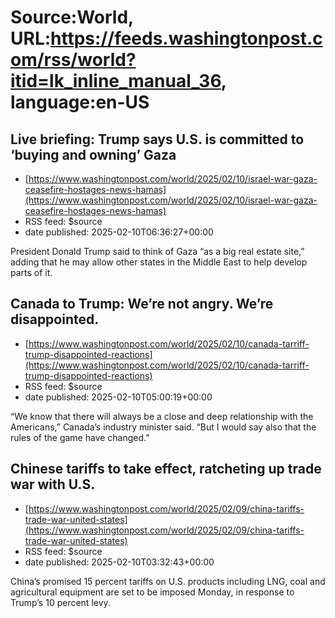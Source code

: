 # Source:World, URL:https://feeds.washingtonpost.com/rss/world?itid=lk_inline_manual_36, language:en-US

## Live briefing: Trump says U.S. is committed to ‘buying and owning’ Gaza
 - [https://www.washingtonpost.com/world/2025/02/10/israel-war-gaza-ceasefire-hostages-news-hamas](https://www.washingtonpost.com/world/2025/02/10/israel-war-gaza-ceasefire-hostages-news-hamas)
 - RSS feed: $source
 - date published: 2025-02-10T06:36:27+00:00

President Donald Trump said to think of Gaza “as a big real estate site,” adding that he may allow other states in the Middle East to help develop parts of it.

## Canada to Trump: We’re not angry. We’re disappointed.
 - [https://www.washingtonpost.com/world/2025/02/10/canada-tarriff-trump-disappointed-reactions](https://www.washingtonpost.com/world/2025/02/10/canada-tarriff-trump-disappointed-reactions)
 - RSS feed: $source
 - date published: 2025-02-10T05:00:19+00:00

“We know that there will always be a close and deep relationship with the Americans,” Canada’s industry minister said. “But I would say also that the rules of the game have changed.”

## Chinese tariffs to take effect, ratcheting up trade war with U.S.
 - [https://www.washingtonpost.com/world/2025/02/09/china-tariffs-trade-war-united-states](https://www.washingtonpost.com/world/2025/02/09/china-tariffs-trade-war-united-states)
 - RSS feed: $source
 - date published: 2025-02-10T03:32:43+00:00

China’s promised 15 percent tariffs on U.S. products including LNG, coal and agricultural equipment are set to be imposed Monday, in response to Trump’s 10 percent levy.

